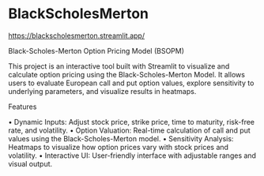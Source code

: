 # BlackScholesMerton

https://blackscholesmerton.streamlit.app/

Black-Scholes-Merton Option Pricing Model (BSOPM)

This project is an interactive tool built with Streamlit to visualize and calculate option pricing using the Black-Scholes-Merton Model. It allows users to evaluate European call and put option values, explore sensitivity to underlying parameters, and visualize results in heatmaps.

Features

• Dynamic Inputs: Adjust stock price, strike price, time to maturity, risk-free rate, and volatility.
• Option Valuation: Real-time calculation of call and put values using the Black-Scholes-Merton model.
• Sensitivity Analysis: Heatmaps to visualize how option prices vary with stock prices and volatility.
• Interactive UI: User-friendly interface with adjustable ranges and visual output.
